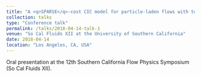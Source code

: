 ```yaml
---
title: "A <q>SPARSE</q>-cost CIC model for particle-laden flows with two-way inter-phase coupling"
collection: talks
type: "Conference talk"
permalink: /talks/2018-04-14-talk-1
venue: "So Cal Fluids XII at the University of Southern California"
date: 2018-04-14
location: "Los Angeles, CA, USA"
---
```


Oral presentation at the 12th Southern California Flow Physics Symposium (So Cal Fluids XII). 
